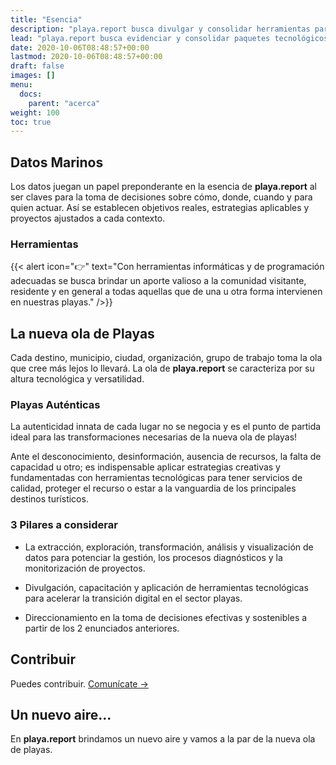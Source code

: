 ```yaml
---
title: "Esencia"
description: "playa.report busca divulgar y consolidar herramientas para aplicarlas en un nuevo modelo de reportes con información inteligente e innovadora para nuestras playas."
lead: "playa.report busca evidenciar y consolidar paquetes tecnológicos para aplicarlos en modelos de gestión y documentación en favor de nuestras costas/océanos."
date: 2020-10-06T08:48:57+00:00
lastmod: 2020-10-06T08:48:57+00:00
draft: false
images: []
menu:
  docs:
    parent: "acerca"
weight: 100
toc: true
---
```


## Datos Marinos

Los datos juegan un papel preponderante en la esencia de **playa.report** al ser claves para la toma de decisiones sobre cómo, donde, cuando y para quien actuar. Así se establecen objetivos reales, estrategias aplicables y proyectos ajustados a cada contexto.

### Herramientas

{{< alert icon="👉" text="Con herramientas informáticas y de programación adecuadas se busca brindar un aporte valioso a la comunidad visitante, residente y en general a todas aquellas que de una u otra forma intervienen en nuestras playas." />}}


## La nueva ola de Playas

Cada destino, municipio, ciudad, organización, grupo de trabajo toma la ola que cree más lejos lo llevará. La ola de **playa.report** se caracteriza por su altura tecnológica y versatilidad.

### Playas Auténticas

La autenticidad innata de cada lugar no se negocia y es el punto de partida ideal para las transformaciones necesarias de la nueva ola de playas! 

Ante el desconocimiento, desinformación, ausencia de recursos, la falta de capacidad u otro; es indispensable aplicar estrategias creativas y fundamentadas con herramientas tecnológicas para tener servicios de calidad, proteger el recurso o estar a la vanguardia de los principales destinos turísticos.


### 3 Pilares a considerar

- La extracción, exploración, transformación, análisis y visualización de datos para potenciar la gestión, los procesos diagnósticos y la monitorización de proyectos.

- Divulgación, capacitación y aplicación de herramientas tecnológicas para acelerar la transición digital en el sector playas. 

- Direccionamiento en la toma de decisiones efectivas y sostenibles a partir de los 2 enunciados anteriores.


## Contribuir

Puedes contribuir. [Comunícate →](https://grammaloreto.co/es/contacto)

## Un nuevo aire...

En **playa.report** brindamos un nuevo aire y vamos a la par de la nueva ola de playas. 


